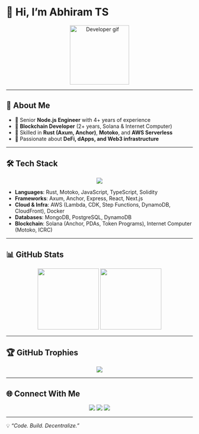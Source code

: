 # 👋 Hi, I’m Abhiram TS  

<p align="center">
  <img src="https://media.giphy.com/media/WUlplcMpOCEmTGBtBW/giphy.gif" width="160" alt="Developer gif" />
</p>

---

## 🚀 About Me  

- 🔹 Senior **Node.js Engineer** with 4+ years of experience  
- 🔹 **Blockchain Developer** (2+ years, Solana & Internet Computer)  
- 🔹 Skilled in **Rust (Axum, Anchor)**, **Motoko**, and **AWS Serverless**  
- 🔹 Passionate about **DeFi, dApps, and Web3 infrastructure** 

---

## 🛠️ Tech Stack  

<p align="center">
  <img src="https://skillicons.dev/icons?i=js,ts,nodejs,rust,solidity,react,tailwind,aws,docker,mongodb,postgres,redis" />
</p>

- **Languages**: Rust, Motoko, JavaScript, TypeScript, Solidity  
- **Frameworks**: Axum, Anchor, Express, React, Next.js  
- **Cloud & Infra**: AWS (Lambda, CDK, Step Functions, DynamoDB, CloudFront), Docker  
- **Databases**: MongoDB, PostgreSQL, DynamoDB  
- **Blockchain**: Solana (Anchor, PDAs, Token Programs), Internet Computer (Motoko, ICRC)  

---

## 📊 GitHub Stats  

<p align="center">
  <img src="https://github-readme-stats.vercel.app/api?username=abhiramts&show_icons=true&theme=radical&hide_border=true" height="165" />
  <img src="https://github-readme-stats.vercel.app/api/top-langs/?username=abhiramts&layout=compact&theme=radical&hide_border=true" height="165" />
</p>

---

## 🏆 GitHub Trophies  

<p align="center">
  <img src="https://github-profile-trophy.vercel.app/?username=abhiramts&theme=onedark&no-frame=true&no-bg=true&margin-w=4" />
</p>

---

## 🌐 Connect With Me  

<p align="center">
  <a href="https://www.linkedin.com/in/abhiramts" target="_blank"><img src="https://skillicons.dev/icons?i=linkedin" /></a>
  <a href="https://twitter.com/" target="_blank"><img src="https://skillicons.dev/icons?i=twitter" /></a>
  <a href="https://t.me/" target="_blank"><img src="https://skillicons.dev/icons?i=telegram" /></a>
</p>

---

💡 *“Code. Build. Decentralize.”*
